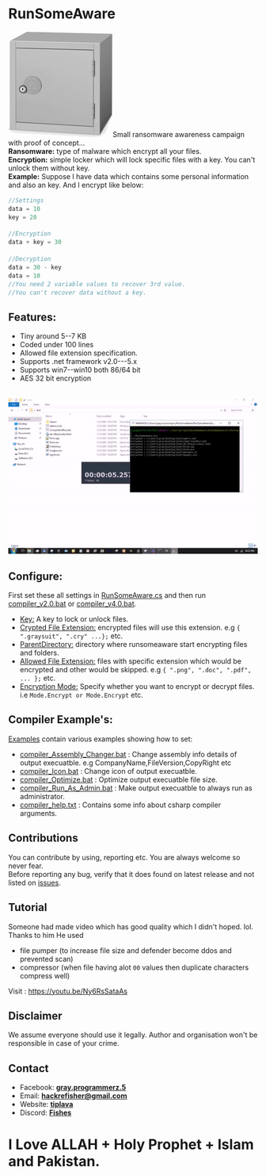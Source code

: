 <h1> RunSomeAware</h1>
<img src="locker.png">Small ransomware awareness campaign with proof of concept...<br>
<b>Ransomware:</b> type of malware which encrypt all your files.<br>
<b>Encryption:</b> simple locker which will lock specific files with a key. You can't unlock them without key.<br> 
<b>Example:</b> Suppose I have data which contains some personal information and also an key. And I encrypt like below:<br>


```csharp
//Settings
data = 10
key = 20

//Encryption
data + key = 30

//Decryption
data = 30 - key 
data = 10
//You need 2 variable values to recover 3rd value.
//You can't recover data without a key.
```
<h2> Features:</h2>
<ul>
<li>Tiny around 5--7 KB</li>  
<li>Coded under 100 lines</li>  
<li>Allowed file extension specification.</li>  
<li>Supports .net framework v2.0---5.x</li>  
<li>Supports win7--win10 both 86/64 bit</li>   
<li>AES 32 bit encryption</li>  
</ul>

<br><img src="video.gif"><br>

<h2> Configure:</h2>
First set these all settings in <a href="RunSomeAware.cs">RunSomeAware.cs</a> and then run <a href="compiler_v2.0.bat">compiler_v2.0.bat</a> or <a href="compiler_v4.0.bat">compiler_v4.0.bat</a>.
<ul>
<li><a href="RunSomeAware.cs#L10">Key:</a> A key to lock or unlock files.</li>  
<li><a href="RunSomeAware.cs#L11">Crypted File Extension:</a> encrypted files will use this extension. e.g <code>{ ".graysuit", ".cry" ...};</code> etc. </li>  
<li><a href="RunSomeAware.cs#L12">ParentDirectory:</a> directory where runsomeaware start encrypting files and folders.</li>  
<li><a href="RunSomeAware.cs#L13">Allowed File Extension:</a> files with specific extension which would be encrypted and other would be skipped. e.g <code>{ ".png", ".doc", ".pdf", ... };</code> etc.</li>  
<li><a href="RunSomeAware.cs#L14">Encryption Mode:</a> Specify whether you want to encrypt or decrypt files. i.e <code>Mode.Encrypt or Mode.Encrypt</code> etc.</li>  
</ul>

<h2> Compiler Example's:</h2>
<a href="Examples">Examples</a> contain various examples showing how to set:
<ul>
<li><a href="Examples/compiler_Assembly_Changer.bat">compiler_Assembly_Changer.bat</a> : Change assembly info details of output execuatble. e.g CompanyName,FileVersion,CopyRight etc</li>  
<li><a href="Examples/compiler_Icon.bat">compiler_Icon.bat</a> : Change icon of output execuatble.</li>  
<li><a href="Examples/compiler_Optimize.bat">compiler_Optimize.bat</a> : Optimize output execuatble file size.</li>  
<li><a href="Examples/compiler_Run_As_Admin.bat">compiler_Run_As_Admin.bat</a> : Make output execuatble to always run as administrator.</li>  
<li><a href="Examples/compiler_help.txt">compiler_help.txt</a> : Contains some info about csharp compiler arguments.</li>  
</ul>

<h2> Contributions</h2>
<p>
You can contribute by using, reporting etc. You are always welcome so never fear. 
<br>Before reporting any bug, verify that it does found on latest release and not listed on <a href="issues">issues</a>.
</p>
<h2> Tutorial</h2>

Someone had made video which has good quality which I didn't hoped. lol. Thanks to him
He used 
- file pumper (to increase file size and defender become ddos and prevented scan)
- compressor (when file having alot `00` values then duplicate characters compress well)

Visit : https://youtu.be/Ny6RsSataAs

<h2> Disclaimer</h2>
We assume everyone should use it legally. Author and organisation won't be responsible in case of your crime.

<h2> Contact</h2>
<ul><li>Facebook: <a href="https://fb.com/messages/t/gray.programmerz.5"><b>gray.programmerz.5</b></a></li>
<li>Email: <b><a href="mailto:hackrefisher@gmail.com">hackrefisher@gmail.com</a></b></li>
<li>Website: <a href="https://tiplava.blogspot.com/"><b>tiplava</b></a></li>
<li>Discord: <a href="https://discord.gg/Hu5XPGMTuk"><b>Fishes</b></a></li>
</ul>
<h1>I Love ALLAH + Holy Prophet + Islam and Pakistan.</h1>
